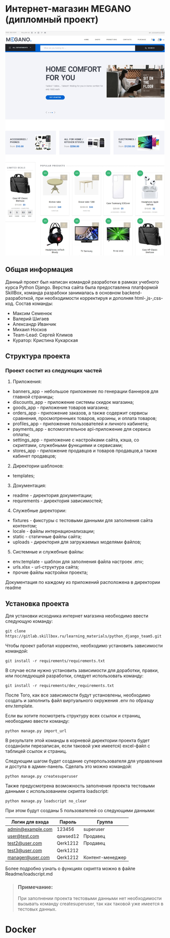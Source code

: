 # Интернет-магазин MEGANO (дипломный проект)
![Иллюстрация к проекту](static/assets/img/preview/main_page.jpg)
## Общая информация
Данный проект был написан командой разработки в рамках учебного курса Python Django. Верстка сайта была предоставлена платформой SkillBox, команда разрабоки занималась в основном backend-разработкой, при необходимости корректируя и дополняя html-,js-,css-код.
Состав команды:
 - Максим Семенюк
 - Валерий Шигаев
 - Александр Иванчик
 - Михаил Носков
 - Team-Lead: Сергей Климов
 - Куратор: Кристина Кукарская

## Структура проекта
### Проект состит из следующих частей
1. Приложения:
 - banners_app - небольшое приложение по генерации баннеров для главной страницы;
 - discounts_app - приложение системы скидок магазина;
 - goods_app - приложение товаров магазина;
 - orders_app - приложение заказов, а также содержит сервисы сравнения, просмотренныех товаров, корзины, и оплата товаров;
 - profiles_app - приложение пользователей и личного кабинета;
 - payments_app - вспомогательное api-приложение для сервиса оплаты;
 - settings_app - приложение с настройками сайта, кэша, со скриптами, служебными функциями и сервисами;
 - stores_app - приложение продавцов и товаров продавцов,а также кабинет продавцов;
2. Директории шаблонов:
 - templates;
3. Документация:
 - readme - директория документации;
 - requrements - директория зависимостей;
4. Служебные директории:
 - fixtures - фикстуры с тестовыми данными для заполнения сайта контентом;
 - locale - файлы интернационализации;
 - static - статичные файлы сайта;
 - uploads - директория для загружаемых моделями файлов;
5. Системные и служебные файлы:
 - env.template - шаблон для заполнения файла настроек .env;
 - urls.xlsx - url-структура сайта;
 - прочие файлы настройки проекта;

Документация по каждому из приложений расположена в директории readme

## Установка проекта
Для установки исходника интернет магазина необходимо ввести следующую команду:
```
git clone https://gitlab.skillbox.ru/learning_materials/python_django_team5.git
```
Чтобы проект работал корректно, необходимо установить зависимости командой:
```
git install -r requirements/requirements.txt
```
В случае если нужно установить зависимости для доработки, правки, или последующей разработки, следует использовать команду:
```
git install -r requirements/dev_requirements.txt
```
После Того, как все зависимости будут установлены, необходимо создать и заполнить файл виртуального окружения .env по образцу env.template.

Если вы хотите посмотреть структуру всех ссылок и страниц, необходимо ввести команду:
```
python manage.py import_url
```
В результате этой команды в корневой директории проекта будет создан(или перезаписан, если таковой уже имеется) excel-файл с таблицей ссылок и страниц.

Следующим шагом будет создание суперпользователя для управления и доступа в админ-панель. Сделать это можно командой:
```
python manage.py createsuperuser
```
Также предусмотрена возможность заполнения проекта тестовыми данными с использованием скрипта loadscript:
```
python manage.py loadscript no_clear
```
При этом будут созданы 5 пользователей со следующими данными:

Логин для входа        | Пароль | Группа |
-----------------|-----------------|---------------|
admin@example.com  |   123456   |   superuser|
user@test.com     |   qawsed12   |    Продавец|
test2@user.com      |   Qerk1212   |    Продавец|
test3@user.com      |   Qerk1212   |               |
manager@user.com      |   Qerk1212   |      Контент-менеджер|

Более подробно узнать о функциях скрипта можно в файле Readme/loadscript.md 
> ### Примечание:
> При заполнении проекта тестовыми данными нет необходимости вызывать команду createsuperuser, так как таковой уже имеется в тестовых данных. 

# Docker

